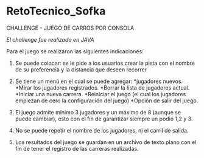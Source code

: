 # RetoTecnico_Sofka

CHALLENGE - JUEGO DE CARROS POR CONSOLA 

*El challenge fue realizado en JAVA*

Para el juego se realizaron las siguientes indicaciones:

1) Se puede colocar: se le pide a los usuarios crear la pista con el nombre de su preferencia y la distancia que deseen recorrer

2) Se tiene un menú en el cual se puede agregar:
   *jugadores nuevos.
   *Mirar los jugadores registrados.
   *Borrar la lista de jugadores actual.
   *Iniciar una nueva carrera.
   *Reiniciar el juego (el cual los jugadores empiezan de cero la configuración del juego)
   *Opción de salir del juego.
   
3) El juego admite mínimo 3 jugadores y un máximo de 8 (aunque se puede cambiar), esto con el fin de garantizar siempre un podio 1,2 y 3.

4) No se puede repetir el nombre de los jugadores, ni el carril de salida. 

5) Los resultados del juego se guardan en un archivo de texto plano con el fin de tener el registro de las carreras realizadas.
